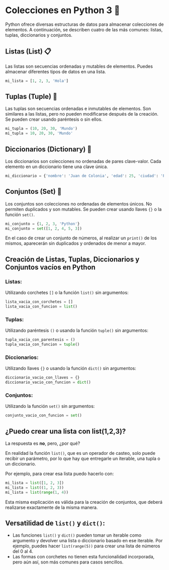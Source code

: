 # Colecciones en Python 3 🐍

Python ofrece diversas estructuras de datos para almacenar colecciones de elementos. A continuación, se describen cuatro de las más comunes: listas, tuplas, diccionarios y conjuntos.

## Listas (List) 📋

Las listas son secuencias ordenadas y mutables de elementos. Puedes almacenar diferentes tipos de datos en una lista.

```python
mi_lista = [1, 2, 3, 'Hola']
```

## Tuplas (Tuple) 🔄

Las tuplas son secuencias ordenadas e inmutables de elementos. Son similares a las listas, pero no pueden modificarse después de la creación. Se pueden crear usando paréntesis o sin ellos.

```python
mi_tupla = (10, 20, 30, 'Mundo')
mi_tupla = 10, 20, 30, 'Mundo'
```

## Diccionarios (Dictionary) 📖

Los diccionarios son colecciones no ordenadas de pares clave-valor. Cada elemento en un diccionario tiene una clave única.

```python
mi_diccionario = {'nombre': 'Juan de Colonia', 'edad': 25, 'ciudad': 'Pythonburgo'}
```

## Conjuntos (Set) 🔀

Los conjuntos son colecciones no ordenadas de elementos únicos. No permiten duplicados y son mutables. Se pueden crear usando llaves `{}` o la función <code>set()</code>.

```python
mi_conjunto = {1, 2, 3, 'Python'}
mi_conjunto = set([1, 2, 4, 5, 3])
```

En el caso de crear un conjunto de números, al realizar un `print()` de los mismos, aparecerán sin duplicados y ordenados de menor a mayor.

## Creación de Listas, Tuplas, Diccionarios y Conjuntos vacíos en Python

### Listas:

Utilizando corchetes <code>[]</code> o la función <code>list()</code> sin argumentos:

```python
lista_vacia_con_corchetes = []
lista_vacia_con_funcion = list()
```

### Tuplas:

Utilizando paréntesis <code>()</code> o usando la función <code>tuple()</code> sin argumentos:

```python
tupla_vacia_con_parentesis = ()
tupla_vacia_con_funcion = tuple()
```

### Diccionarios:

Utilizando llaves <code>{}</code> o usando la función <code>dict()</code> sin argumentos:

```python
diccionario_vacio_con_llaves = {}
diccionario_vacio_con_funcion = dict()
```

### Conjuntos:

Utilizando la función <code>set()</code> sin argumentos:

```python
conjunto_vacio_con_funcion = set()
```

## ¿Puedo crear una lista con list(1,2,3)?

La respuesta es **no**, pero, ¿por qué?

En realidad la función <code>list()</code>, que es un operador de casteo, solo puede recibir un parámetro, por lo que hay que entregarle un iterable, una tupla o un diccionario.

Por ejemplo, para crear esa lista puedo hacerlo con:

```python
mi_lista = list([1, 2, 3])
mi_lista = list((1, 2, 3))
mi_lista = list(range(1, 4))
```

Esta misma explicación es válida para la creación de conjuntos, que deberá realizarse exactamente de la misma manera.


## Versatilidad de <code>list()</code> y <code>dict()</code>:

- Las funciones <code>list()</code> y <code>dict()</code> pueden tomar un iterable como argumento y devolver una lista o diccionario basado en ese iterable. Por ejemplo, puedes hacer <code>list(range(5))</code> para crear una lista de números del 0 al 4.
- Las formas con corchetes no tienen esta funcionalidad incorporada, pero aún así, son más comunes para casos sencillos.
